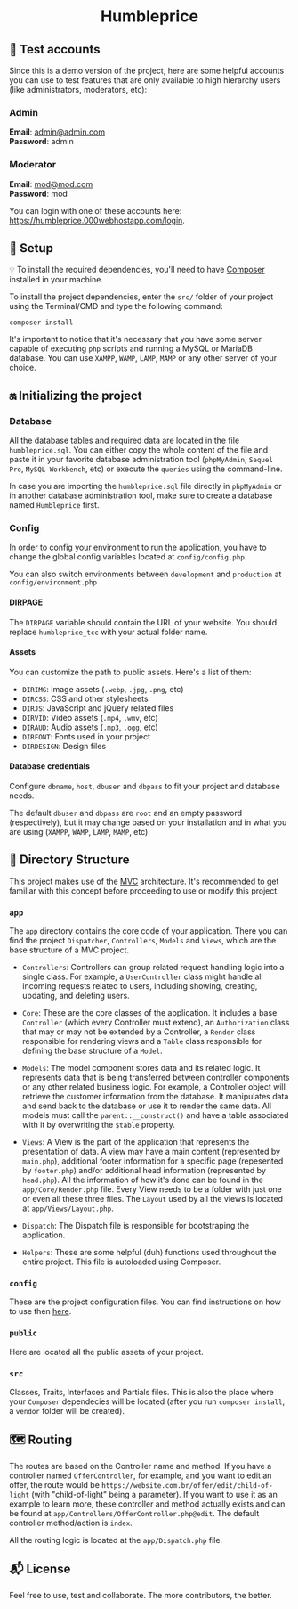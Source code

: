 <h1 align="center">
  Humbleprice
</h1>

## :bust_in_silhouette: Test accounts

Since this is a demo version of the project, here are some helpful accounts you can use to test features that are only available to high hierarchy users (like administrators, moderators, etc):

### Admin

__Email__: admin@admin.com  
__Password__: admin  

### Moderator

__Email__: mod@mod.com  
__Password__: mod  

You can login with one of these accounts here: https://humbleprice.000webhostapp.com/login.

## :rocket: Setup

:bulb: To install the required dependencies, you'll need to have [Composer](https://getcomposer.org/) installed in your machine.

To install the project dependencies, enter the `src/` folder of your project using the Terminal/CMD and type the following command:
 
```
composer install
```

It's important to notice that it's necessary that you have some server capable of executing `php` scripts and running a MySQL or MariaDB database. You can use `XAMPP`, `WAMP`, `LAMP`, `MAMP` or any other server of your choice.

## :on: Initializing the project

### Database

All the database tables and required data are located in the file `humbleprice.sql`. You can either copy the whole content of the file and paste it in your favorite database administration tool (`phpMyAdmin`, `Sequel Pro`, `MySQL Workbench`, etc) or execute the `queries` using the command-line.

In case you are importing the `humbleprice.sql` file directly in `phpMyAdmin` or in another database administration tool, make sure to create a database named `Humbleprice` first.

### Config

In order to config your environment to run the application, you have to change the global config variables located at `config/config.php`.

You can also switch environments between `development` and `production` at `config/environment.php`

#### DIRPAGE

The `DIRPAGE` variable should contain the URL of your website. You should replace `humbleprice_tcc` with your actual folder name.

#### Assets

You can customize the path to public assets. Here's a list of them:

- `DIRIMG`: Image assets (`.webp`, `.jpg`, `.png`, etc)
- `DIRCSS`: CSS and other stylesheets
- `DIRJS`: JavaScript and jQuery related files
- `DIRVID`: Video assets (`.mp4`, `.wmv`, etc)
- `DIRAUD`: Audio assets (`.mp3`, `.ogg`, etc)
- `DIRFONT`: Fonts used in your project
- `DIRDESIGN`: Design files

#### Database credentials

Configure `dbname`, `host`, `dbuser` and `dbpass` to fit your project and database needs.
 
The default `dbuser` and `dbpass` are `root` and an empty password (respectively), but it may change based on your installation and in what you are using (`XAMPP`, `WAMP`, `LAMP`, `MAMP`, etc).

## :file_folder: Directory Structure

This project makes use of the [MVC](https://en.wikipedia.org/wiki/Model%E2%80%93view%E2%80%93controller#:~:text=Model%E2%80%93view%E2%80%93controller%20\(usually,logic%20into%20three%20interconnected%20elements.) architecture. It's recommended to get familiar with this concept before proceeding to use or modify this project. 

### `app`

The `app` directory contains the core code of your application. There you can find the project `Dispatcher`, `Controllers`, `Models` and `Views`, which are the base structure of a MVC project.

- `Controllers`: Controllers can group related request handling logic into a single class. For example, a `UserController` class might handle all incoming requests related to users, including showing, creating, updating, and deleting users.

- `Core`: These are the core classes of the application. It includes a base `Controller` (which every Controller must extend), an `Authorization` class that may or may not be extended by a Controller, a `Render` class responsible for rendering views and a `Table` class responsible for defining the base structure of a `Model`.

- `Models`: The model component stores data and its related logic. It represents data that is being transferred between controller components or any other related business logic. For example, a Controller object will retrieve the customer information from the database. It manipulates data and send back to the database or use it to render the same data. All models must call the `parent::__construct()` and have a table associated with it by overwriting the `$table` property.

- `Views`: A View is the part of the application that represents the presentation of data. A view may have a main content (represented by `main.php`), additional footer information for a specific page (repesented by `footer.php`) and/or additional head information (represented by `head.php`). All the information of how it's done can be found in the `app/Core/Render.php` file. Every View needs to be a folder with just one or even all these three files. The `Layout` used by all the views is located at `app/Views/Layout.php`.

- `Dispatch`: The Dispatch file is responsible for bootstraping the application.

- `Helpers`: These are some helpful (duh) functions used throughout the entire project. This file is autoloaded using Composer.

### `config`

These are the project configuration files. You can find instructions on how to use then [here](#config).

### `public`

Here are located all the public assets of your project. 

### `src`

Classes, Traits, Interfaces and Partials files. This is also the place where your `Composer` dependecies will be located (after you run `composer install`, a `vendor` folder will be created).

## :world_map: Routing

The routes are based on the Controller name and method. If you have a controller named `OfferController`, for example, and you want to edit an offer, the route would be `https://website.com.br/offer/edit/child-of-light` (with "child-of-light" being a parameter). If you want to use it as an example to learn more, these controller and method actually exists and can be found at `app/Controllers/OfferController.php@edit`. The default controller method/action is `index`.

All the routing logic is located at the `app/Dispatch.php` file.

## :mailbox_with_mail: License

Feel free to use, test and collaborate. The more contributors, the better.
